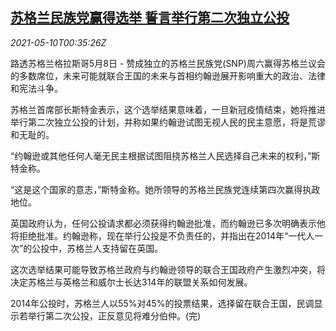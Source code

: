 <!--1620608463000-->
[苏格兰民族党赢得选举 誓言举行第二次独立公投](https://cn.reuters.com/article/scotland-vote-0508-sat-idCNKBS2CR012)
------

<div><i>2021-05-10T00:35:26Z</i></div><p>路透苏格兰格拉斯哥5月8日 - 赞成独立的苏格兰民族党(SNP)周六赢得苏格兰议会的多数席位，未来可能就联合王国的未来与首相约翰逊展开影响重大的政治、法律和宪法斗争。</p><p>苏格兰首席部长斯特金表示，这个选举结果意味着，一旦新冠疫情结束，她将推进举行第二次独立公投的计划，并称如果约翰逊试图无视人民的民主意愿，将是荒谬和无耻的。</p><p>“约翰逊或其他任何人毫无民主根据试图阻挠苏格兰人民选择自己未来的权利，”斯特金称。</p><p>“这是这个国家的意志，”斯特金称。她所领导的苏格兰民族党连续第四次赢得执政地位。</p><p>英国政府认为，任何公投请求都必须获得约翰逊批准，而约翰逊已多次明确表示他将拒绝批准。约翰逊称，现在举行公投是不负责任的，并指出在2014年“一代人一次”的公投中，苏格兰人支持留在英国。</p><p>这次选举结果可能导致苏格兰政府与约翰逊领导的联合王国政府产生激烈冲突，将决定苏格兰与英格兰和威尔士长达314年的联盟关系如何发展。</p><p>2014年公投时，苏格兰人以55%对45%的投票结果，选择留在联合王国，民调显示若举行第二次公投，正反意见将难分伯仲。(完)</p>
